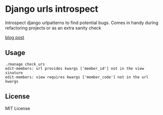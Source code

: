 # Django urls introspect


Introspect django urlpatterns to find potential bugs. Comes in handy during refactoring projects or as an extra sanity check

[ blog post ](http://davidszotten.github.com/introspecting-django-urls-for-fun-and-profit.html )

## Usage

    ./manage check_urs
    edit-members: url provides kwargs ['member_id'] not in the view sinature
    edit-members: view requires kwargs ['member_code'] not in the url kwargs


## License
MIT License
